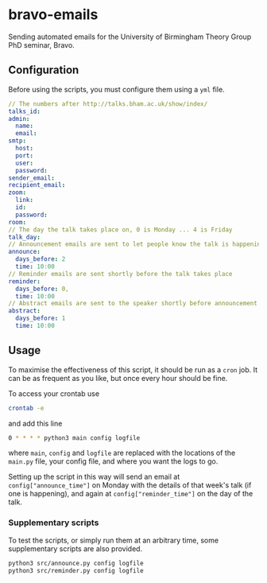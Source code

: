 # bravo-emails

Sending automated emails for the University of Birmingham Theory Group PhD seminar, Bravo.

## Configuration

Before using the scripts, you must configure them using a `yml` file.

```yml
// The numbers after http://talks.bham.ac.uk/show/index/
talks_id: 
admin:
  name: 
  email:
smtp:
  host: 
  port:
  user:
  password:
sender_email:
recipient_email:
zoom:
  link:
  id:
  password:
room:
// The day the talk takes place on, 0 is Monday ... 4 is Friday
talk_day:
// Announcement emails are sent to let people know the talk is happening
announce:
  days_before: 2
  time: 10:00
// Reminder emails are sent shortly before the talk takes place
reminder:
  days_before: 0,
  time: 10:00
// Abstract emails are sent to the speaker shortly before announcement
abstract:
  days_before: 1 
  time: 10:00
```

## Usage

To maximise the effectiveness of this script, it should be run as a `cron` job.
It can be as frequent as you like, but once every hour should be fine.

To access your crontab use

```sh
crontab -e
```

and add this line

```sh
0 * * * * python3 main config logfile
```

where `main`, `config` and `logfile` are replaced with the locations of the `main.py` file, your config file, and where you want the logs to go.

Setting up the script in this way will send an email at `config["announce_time"]` on Monday with the details of that week's talk (if one is happening), and again at `config["reminder_time"]` on the day of the talk.

### Supplementary scripts

To test the scripts, or simply run them at an arbitrary time, some supplementary scripts are also provided.

```sh
python3 src/announce.py config logfile
python3 src/reminder.py config logfile
```
